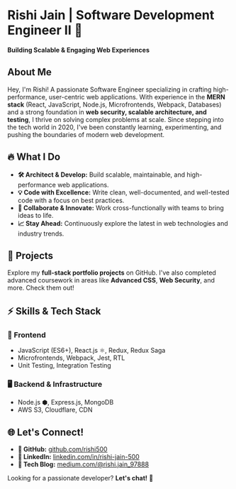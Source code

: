 # Rishi Jain | Software Development Engineer II 🚀  
**Building Scalable & Engaging Web Experiences**  

## About Me  
Hey, I'm Rishi! A passionate Software Engineer specializing in crafting high-performance, user-centric web applications. With experience in the **MERN stack** (React, JavaScript, Node.js, Microfrontends, Webpack, Databases) and a strong foundation in **web security, scalable architecture, and testing**, I thrive on solving complex problems at scale. Since stepping into the tech world in 2020, I've been constantly learning, experimenting, and pushing the boundaries of modern web development.  

## 🔥 What I Do  
- **🛠 Architect & Develop:** Build scalable, maintainable, and high-performance web applications.  
- **💡 Code with Excellence:** Write clean, well-documented, and well-tested code with a focus on best practices.  
- **🤝 Collaborate & Innovate:** Work cross-functionally with teams to bring ideas to life.  
- **📈 Stay Ahead:** Continuously explore the latest in web technologies and industry trends.  

## 🚀 Projects  
Explore my **full-stack portfolio projects** on GitHub. I've also completed advanced coursework in areas like **Advanced CSS**, **Web Security**, and more. Check them out!  

## ⚡ Skills & Tech Stack  
### 🎨 Frontend  
- JavaScript (ES6+), React.js ⚛️, Redux, Redux Saga  
- Microfrontends, Webpack, Jest, RTL  
- Unit Testing, Integration Testing  

### 🖥 Backend & Infrastructure  
- Node.js ⬢, Express.js, MongoDB  
- AWS S3, Cloudflare, CDN  

## 🌐 Let's Connect!  
- **🐙 GitHub:** [github.com/rishi500](https://www.github.com/rishi500)  
- **💼 LinkedIn:** [linkedin.com/in/rishi-jain-500](https://www.linkedin.com/in/rishi-jain-500)  
- **📝 Tech Blog:** [medium.com/@rishi.jain_97888](https://medium.com/@rishi.jain_97888)  

Looking for a passionate developer? **Let's chat!** 🎯

